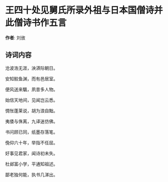 # 王四十处见舅氏所录外祖与日本国僧诗并此僧诗书作五言

**作者**: 刘攽

## 诗词内容

沧波浩无涯，泱漭际朝日。

安知鲛鱼渊，而有邑居室。

便风送来颿，夙昔多人物。

始信天地间，见闻岂云悉。

惆怅蓬莱说，胡为浪自黜。

夷倭与侏离，九译迷仿佛。

书问顾已同，纸墨存落笔。

俛仰六十年，举指不任屈。

好事见君家，闻诗初未失。

杜邺富小学，平通知祖述。

鄙老独何能，执书几涕出。

